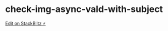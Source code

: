 # check-img-async-vald-with-subject

[Edit on StackBlitz ⚡️](https://stackblitz.com/edit/check-img-async-vald-with-subject)